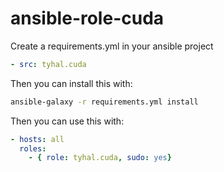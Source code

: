 # ansible-role-cuda

Create a requirements.yml in your ansible project

```yaml
- src: tyhal.cuda
```

Then you can install this with:

```bash
ansible-galaxy -r requirements.yml install
```

Then you can use this with:
```yaml
- hosts: all
  roles:
    - { role: tyhal.cuda, sudo: yes}
```
